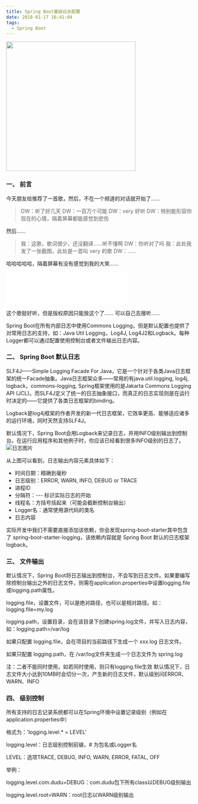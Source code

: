 ```yaml
---
title: Spring Boot基础日志配置
date: 2018-01-17 16:41:04
tags:
  - Spring Boot
---
```


<img src="/assets/postImg/springbootlogsLogo.jpeg" width="350px" height="350px">

### 一、 前言

今天朋友给推荐了一首歌，然后，不在一个频道的对话就开始了......
> DW：听了好几天
DW：一百万个可能
DW：very 好听
DW：特别能形容你现在的心情，隔着屏幕都能感觉到悲伤

然后......

> 我：这歌，歌词很少，还没翻译......听不懂啊
DW：你听对了吗
我：此处我发了一张截图，此处是一首叫 very 的歌
DW：......

哈哈哈哈哈，隔着屏幕有没有感觉到我的大笑......

<!-- more -->

<iframe frameborder="no" border="0" marginwidth="0" marginheight="0" width=330 height=86 src="//music.163.com/outchain/player?type=2&id=498139314&auto=1&height=66"></iframe>

这个歌挺好听，但是版权原因只能放这个了......
可以自己去搜听......

Spring Boot在所有内部日志中使用Commons Logging，但是默认配置也提供了对常用日志的支持，如：Java Util Logging，Log4J, Log4J2和Logback。每种Logger都可以通过配置使用控制台或者文件输出日志内容。

### 二、 Spring Boot 默认日志

SLF4J——Simple Logging Facade For Java，它是一个针对于各类Java日志框架的统一Facade抽象。Java日志框架众多——常用的有java.util.logging, log4j, logback，commons-logging, Spring框架使用的是Jakarta Commons Logging API (JCL)。而SLF4J定义了统一的日志抽象接口，而真正的日志实现则是在运行时决定的——它提供了各类日志框架的binding。

Logback是log4j框架的作者开发的新一代日志框架，它效率更高、能够适应诸多的运行环境，同时天然支持SLF4J。

默认情况下，Spring Boot会用Logback来记录日志，并用INFO级别输出到控制台。在运行应用程序和其他例子时，你应该已经看到很多INFO级别的日志了。
![日志图片](/assets/postImg/springdefaultlogs.jpg)

从上图可以看到，日志输出内容元素具体如下：

* 时间日期：精确到毫秒
* 日志级别：ERROR, WARN, INFO, DEBUG or TRACE
* 进程ID
* 分隔符：--- 标识实际日志的开始
* 线程名：方括号括起来（可能会截断控制台输出）
* Logger名：通常使用源代码的类名
* 日志内容

实际开发中我们不需要直接添加该依赖，你会发现spring-boot-starter其中包含了 spring-boot-starter-logging，该依赖内容就是 Spring Boot 默认的日志框架 logback。

### 三、 文件输出

默认情况下，Spring Boot将日志输出到控制台，不会写到日志文件。如果要编写除控制台输出之外的日志文件，则需在application.properties中设置logging.file或logging.path属性。

logging.file，设置文件，可以是绝对路径，也可以是相对路径。如：logging.file=my.log

logging.path，设置目录，会在该目录下创建spring.log文件，并写入日志内容，如：logging.path=/var/log

如果只配置 logging.file，会在项目的当前路径下生成一个 xxx.log 日志文件。

如果只配置 logging.path，在 /var/log文件夹生成一个日志文件为 spring.log

注：二者不能同时使用，如若同时使用，则只有logging.file生效
默认情况下，日志文件大小达到10MB时会切分一次，产生新的日志文件，默认级别问ERROR、WARN、INFO

### 四、 级别控制

所有支持的日志记录系统都可以在Spring环境中设置记录级别（例如在application.properties中）

格式为：'logging.level.* = LEVEL'

logging.level：日志级别控制前缀，# 为包名或Logger名

LEVEL：选项TRACE, DEBUG, INFO, WARN, ERROR, FATAL, OFF

举例：

logging.level.com.dudu=DEBUG：com.dudu包下所有class以DEBUG级别输出

logging.level.root=WARN：root日志以WARN级别输出
